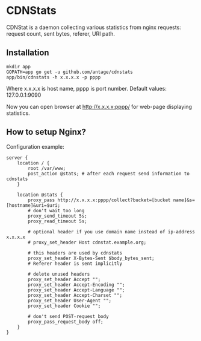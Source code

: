 # CDNStats

CDNStat is a daemon collecting various statistics from nginx requests: request
count, sent bytes, referer, URI path.

## Installation

```
mkdir app
GOPATH=app go get -u github.com/antage/cdnstats
app/bin/cdnstats -h x.x.x.x -p pppp
```

Where x.x.x.x is host name, pppp is port number.
Default values: 127.0.0.1:9090

Now you can open browser at http://x.x.x.x:pppp/ for web-page displaying
statistics.

## How to setup Nginx?

Configuration example:

```
server {
    location / {
        root /var/www;
        post_action @stats; # after each request send information to cdnstats
    }

    location @stats {
        proxy_pass http://x.x.x.x:pppp/collect?bucket=[bucket name]&s=[hostname]&uri=$uri;
        # don't wait too long
        proxy_send_timeout 5s;
        proxy_read_timeout 5s;

        # optional header if you use domain name instead of ip-address x.x.x.x 
        # proxy_set_header Host cdnstat.example.org;

        # this headers are used by cdnstats
        proxy_set_header X-Bytes-Sent $body_bytes_sent;
        # Referer header is sent implicitly

        # delete unused headers
        proxy_set_header Accept "";
        proxy_set_header Accept-Encoding "";
        proxy_set_header Accept-Language "";
        proxy_set_header Accept-Charset "";
        proxy_set_header User-Agent "";
        proxy_set_header Cookie "";

        # don't send POST-request body
        proxy_pass_request_body off;
    }
}
```
